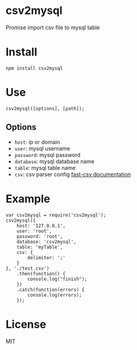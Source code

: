 csv2mysql
========================================

Promise import csv file to mysql table 

# Install

    npm install csv2mysql

# Use

    csv2mysql([options], [path]);

## Options

- `host`: ip or domain
- `user`: mysql username
- `password`: mysql password
- `database`: mysql database name
- `table`: mysql table name
- `csv`: csv parser config [fast-csv documentation](https://github.com/C2FO/fast-csv)

# Example

    var csv2mysql = require('csv2mysql');
    csv2mysql({
        host: '127.0.0.1',
        user: 'root',
        password: 'root',
        database: 'csv2mysql',
        table: 'myTable',
        csv: {
            delimiter: ';'
        }
    }, './test.csv')
        .then(function() {
            console.log("finish");
        })
        .catch(function(errors) {
            console.log(errors);
        });

# License

MIT
